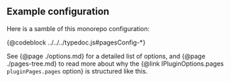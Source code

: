 ## Example configuration

Here is a samble of this monorepo configuration:

{@codeblock ../../../typedoc.js#pagesConfig-*}

See {@page ./options.md} for a detailed list of options, and {@page ./pages-tree.md} to read more about why the {@link IPluginOptions.pages `pluginPages.pages` option} is structured like this.